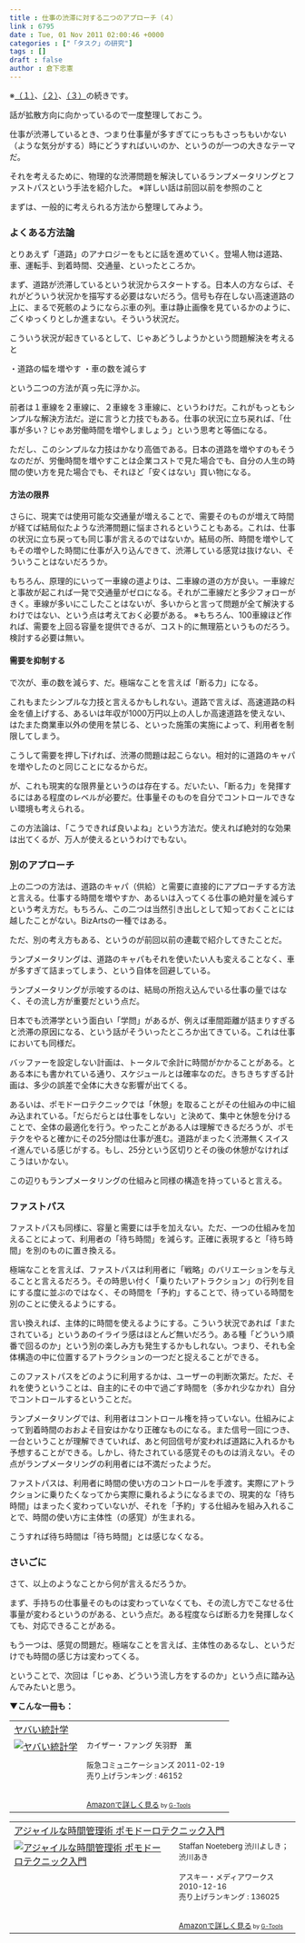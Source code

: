 ```yaml
---
title : 仕事の渋滞に対する二つのアプローチ（４）
link : 6795
date : Tue, 01 Nov 2011 02:00:46 +0000
categories : ["「タスク」の研究"]
tags : []
draft : false
author : 倉下忠憲
---
```


※<a href="https://rashita.net/blog/?p=6730">（１）</a>、<a href="https://rashita.net/blog/?p=6744">（２）</a>、<a href="https://rashita.net/blog/?p=6750">（３）</a>の続きです。

話が拡散方向に向かっているので一度整理しておこう。

仕事が渋滞しているとき、つまり仕事量が多すぎてにっちもさっちもいかない（ような気分がする）時にどうすればいいのか、というのが一つの大きなテーマだ。

それを考えるために、物理的な渋滞問題を解決しているランプメータリングとファストパスという手法を紹介した。
※詳しい話は前回以前を参照のこと

まずは、一般的に考えられる方法から整理してみよう。

<h3>よくある方法論</h3>
とりあえず「道路」のアナロジーをもとに話を進めていく。登場人物は道路、車、運転手、到着時間、交通量、といったところか。

まず、道路が渋滞しているという状況からスタートする。日本人の方ならば、それがどういう状況かを描写する必要はないだろう。信号も存在しない高速道路の上に、まるで死骸のようにならぶ車の列。車は静止画像を見ているかのように、ごくゆっくりとしか進まない。そういう状況だ。

こういう状況が起きているとして、じゃあどうしようかという問題解決を考えると

・道路の幅を増やす
・車の数を減らす

という二つの方法が真っ先に浮かぶ。

前者は１車線を２車線に、２車線を３車線に、というわけだ。これがもっともシンプルな解決方法だ。逆に言うと力技でもある。仕事の状況に立ち戻れば、「仕事が多い？じゃあ労働時間を増やしましょう」という思考と等価になる。

ただし、このシンプルな力技はかなり高価である。日本の道路を増やすのもそうなのだが、労働時間を増やすことは企業コストで見た場合でも、自分の人生の時間の使い方を見た場合でも、それほど「安くはない」買い物になる。

<h4>方法の限界</h4>
さらに、現実では使用可能な交通量が増えることで、需要そのものが増えて時間が経てば結局似たような渋滞問題に悩まされるということもある。これは、仕事の状況に立ち戻っても同じ事が言えるのではないか。結局の所、時間を増やしてもその増やした時間に仕事が入り込んできて、渋滞している感覚は抜けない、そういうことはないだろうか。

もちろん、原理的にいって一車線の道よりは、二車線の道の方が良い。一車線だと事故が起これば一発で交通量がゼロになる。それが二車線だと多少フォローがきく。車線が多いにこしたことはないが、多いからと言って問題が全て解決するわけではない、という点は考えておく必要がある。
※もちろん、100車線ほど作れば、需要を上回る容量を提供できるが、コスト的に無理筋というものだろう。検討する必要は無い。

<h4>需要を抑制する</h4>
で次が、車の数を減らす、だ。極端なことを言えば「断る力」になる。

これもまたシンプルな力技と言えるかもしれない。道路で言えば、高速道路の料金を値上げする、あるいは年収が1000万円以上の人しか高速道路を使えない、はたまた商業車以外の使用を禁じる、といった施策の実施によって、利用者を制限してしまう。

こうして需要を押し下げれば、渋滞の問題は起こらない。相対的に道路のキャパを増やしたのと同じことになるからだ。

が、これも現実的な限界量というのは存在する。だいたい、「断る力」を発揮するにはある程度のレベルが必要だ。仕事量そのものを自分でコントロールできない環境も考えられる。

この方法論は、「こうできれば良いよね」という方法だ。使えれば絶対的な効果は出てくるが、万人が使えるというわけでもない。

<h3>別のアプローチ</h3>
上の二つの方法は、道路のキャパ（供給）と需要に直接的にアプローチする方法と言える。仕事する時間を増やすか、あるいは入ってくる仕事の絶対量を減らすという考え方だ。もちろん、この二つは当然引き出しとして知っておくことには越したことがない。BizArtsの一種ではある。

ただ、別の考え方もある、というのが前回以前の連載で紹介してきたことだ。

ランプメータリングは、道路のキャパもそれを使いたい人も変えることなく、車が多すぎて詰まってしまう、という自体を回避している。

ランプメータリングが示唆するのは、結局の所抱え込んでいる仕事の量ではなく、その流し方が重要だという点だ。

日本でも渋滞学という面白い「学問」があるが、例えば車間距離が詰まりすぎると渋滞の原因になる、という話がそういったところか出てきている。これは仕事においても同様だ。

バッファーを設定しない計画は、トータルで余計に時間がかかることがある。とある本にも書かれている通り、スケジュールとは確率なのだ。きちきちすぎる計画は、多少の誤差で全体に大きな影響が出てくる。

あるいは、ポモドーロテクニックでは「休憩」を取ることがその仕組みの中に組み込まれている。「だらだらとは仕事をしない」と決めて、集中と休憩を分けることで、全体の最適化を行う。やったことがある人は理解できるだろうが、ポモテクをやると確かにその25分間は仕事が進む。道路がまったく渋滞無くスイスイ進んでいる感じがする。もし、25分という区切りとその後の休憩がなければこうはいかない。

この辺りもランプメータリングの仕組みと同様の構造を持っていると言える。

<h3>ファストパス</h3>
ファストパスも同様に、容量と需要には手を加えない。ただ、一つの仕組みを加えることによって、利用者の「待ち時間」を減らす。正確に表現すると「待ち時間」を別のものに置き換える。

極端なことを言えば、ファストパスは利用者に「戦略」のバリエーションを与えることと言えるだろう。その時思い付く「乗りたいアトラクション」の行列を目にする度に並ぶのではなく、その時間を「予約」することで、待っている時間を別のことに使えるようにする。

言い換えれば、主体的に時間を使えるようにする。こういう状況であれば「またされている」というあのイライラ感はほとんど無いだろう。ある種「どういう順番で回るのか」という別の楽しみ方も発生するかもしれない。つまり、それも全体構造の中に位置するアトラクションの一つだと捉えることができる。

このファストパスをどのように利用するかは、ユーザーの判断次第だ。ただ、それを使うということは、自主的にその中で過ごす時間を（多かれ少なかれ）自分でコントロールするということだ。

ランプメータリングでは、利用者はコントロール権を持っていない。仕組みによって到着時間のおおよそ目安はかなり正確なものになる。また信号一回につき、一台ということが理解できていれば、あと何回信号が変われば道路に入れるかも予想することができる。しかし、待たされている感覚そのものは消えない。その点がランプメータリングの利用者には不満だったようだ。

ファストパスは、利用者に時間の使い方のコントロールを手渡す。実際にアトラクションに乗りたくなってから実際に乗れるようになるまでの、現実的な「待ち時間」はまったく変わっていないが、それを「予約」する仕組みを組み入れることで、時間の使い方に主体性（の感覚）が生まれる。

こうすれば待ち時間は「待ち時間」とは感じなくなる。

<h3>さいごに</h3>
さて、以上のようなことから何が言えるだろうか。

まず、手持ちの仕事量そのものは変わっていなくても、その流し方でこなせる仕事量が変わるというのがある、という点だ。ある程度ならば断る力を発揮しなくても、対応できることがある。

もう一つは、感覚の問題だ。極端なことを言えば、主体性のあるなし、というだけでも時間の感じ方は変わってくる。

ということで、次回は「じゃあ、どういう流し方をするのか」という点に踏み込んでみたいと思う。

<strong>▼こんな一冊も：</strong>
<table  border="0" cellpadding="5"><tr><td colspan="2"><a href="http://www.amazon.co.jp/%E3%83%A4%E3%83%90%E3%81%84%E7%B5%B1%E8%A8%88%E5%AD%A6-%E3%82%AB%E3%82%A4%E3%82%B6%E3%83%BC%E3%83%BB%E3%83%95%E3%82%A1%E3%83%B3%E3%82%B0/dp/4484111020%3FSubscriptionId%3D15SMZCTB9V8NGR2TW082%26tag%3Drashita1000-22%26linkCode%3Dxm2%26camp%3D2025%26creative%3D165953%26creativeASIN%3D4484111020" target="_blank">ヤバい統計学</a><img src="http://www.assoc-amazon.jp/e/ir?t=rashita1000-22&l=ur2&o=9" width="1" height="1" style="border: none;" alt="" /></td></tr><tr><td valign="top"><a href="http://www.amazon.co.jp/%E3%83%A4%E3%83%90%E3%81%84%E7%B5%B1%E8%A8%88%E5%AD%A6-%E3%82%AB%E3%82%A4%E3%82%B6%E3%83%BC%E3%83%BB%E3%83%95%E3%82%A1%E3%83%B3%E3%82%B0/dp/4484111020%3FSubscriptionId%3D15SMZCTB9V8NGR2TW082%26tag%3Drashita1000-22%26linkCode%3Dxm2%26camp%3D2025%26creative%3D165953%26creativeASIN%3D4484111020" target="_blank"><img src="http://ecx.images-amazon.com/images/I/41PhpxvzNxL._SL160_.jpg" border="0" alt="ヤバい統計学" /></a></td><td valign="top"><font size="-1">カイザー・ファング 矢羽野　薫 <br /><br />阪急コミュニケーションズ  2011-02-19<br />売り上げランキング : 46152<br /><br /><br /><a href="http://www.amazon.co.jp/%E3%83%A4%E3%83%90%E3%81%84%E7%B5%B1%E8%A8%88%E5%AD%A6-%E3%82%AB%E3%82%A4%E3%82%B6%E3%83%BC%E3%83%BB%E3%83%95%E3%82%A1%E3%83%B3%E3%82%B0/dp/4484111020%3FSubscriptionId%3D15SMZCTB9V8NGR2TW082%26tag%3Drashita1000-22%26linkCode%3Dxm2%26camp%3D2025%26creative%3D165953%26creativeASIN%3D4484111020" target="_blank">Amazonで詳しく見る</a></font><font size="-2"> by <a href="http://www.goodpic.com/mt/aws/index.html" >G-Tools</a></font></td></tr></table>

<table  border="0" cellpadding="5"><tr><td colspan="2"><a href="http://www.amazon.co.jp/%E3%82%A2%E3%82%B8%E3%83%A3%E3%82%A4%E3%83%AB%E3%81%AA%E6%99%82%E9%96%93%E7%AE%A1%E7%90%86%E8%A1%93-%E3%83%9D%E3%83%A2%E3%83%89%E3%83%BC%E3%83%AD%E3%83%86%E3%82%AF%E3%83%8B%E3%83%83%E3%82%AF%E5%85%A5%E9%96%80-Staffan-Noeteberg/dp/4048689525%3FSubscriptionId%3D15SMZCTB9V8NGR2TW082%26tag%3Drashita1000-22%26linkCode%3Dxm2%26camp%3D2025%26creative%3D165953%26creativeASIN%3D4048689525" target="_blank">アジャイルな時間管理術 ポモドーロテクニック入門</a><img src="http://www.assoc-amazon.jp/e/ir?t=rashita1000-22&l=ur2&o=9" width="1" height="1" style="border: none;" alt="" /></td></tr><tr><td valign="top"><a href="http://www.amazon.co.jp/%E3%82%A2%E3%82%B8%E3%83%A3%E3%82%A4%E3%83%AB%E3%81%AA%E6%99%82%E9%96%93%E7%AE%A1%E7%90%86%E8%A1%93-%E3%83%9D%E3%83%A2%E3%83%89%E3%83%BC%E3%83%AD%E3%83%86%E3%82%AF%E3%83%8B%E3%83%83%E3%82%AF%E5%85%A5%E9%96%80-Staffan-Noeteberg/dp/4048689525%3FSubscriptionId%3D15SMZCTB9V8NGR2TW082%26tag%3Drashita1000-22%26linkCode%3Dxm2%26camp%3D2025%26creative%3D165953%26creativeASIN%3D4048689525" target="_blank"><img src="http://ecx.images-amazon.com/images/I/51ByQvQe1%2BL._SL160_.jpg" border="0" alt="アジャイルな時間管理術 ポモドーロテクニック入門" /></a></td><td valign="top"><font size="-1">Staffan Noeteberg 渋川よしき； 渋川あき <br /><br />アスキー・メディアワークス  2010-12-16<br />売り上げランキング : 136025<br /><br /><br /><a href="http://www.amazon.co.jp/%E3%82%A2%E3%82%B8%E3%83%A3%E3%82%A4%E3%83%AB%E3%81%AA%E6%99%82%E9%96%93%E7%AE%A1%E7%90%86%E8%A1%93-%E3%83%9D%E3%83%A2%E3%83%89%E3%83%BC%E3%83%AD%E3%83%86%E3%82%AF%E3%83%8B%E3%83%83%E3%82%AF%E5%85%A5%E9%96%80-Staffan-Noeteberg/dp/4048689525%3FSubscriptionId%3D15SMZCTB9V8NGR2TW082%26tag%3Drashita1000-22%26linkCode%3Dxm2%26camp%3D2025%26creative%3D165953%26creativeASIN%3D4048689525" target="_blank">Amazonで詳しく見る</a></font><font size="-2"> by <a href="http://www.goodpic.com/mt/aws/index.html" >G-Tools</a></font></td></tr></table>

